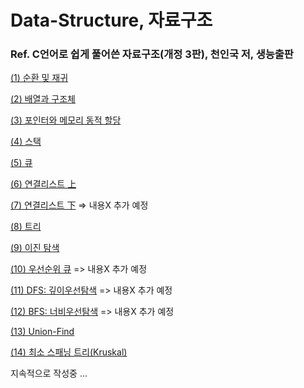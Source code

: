 # Data-Structure, 자료구조

### Ref. C언어로 쉽게 풀어쓴 자료구조(개정 3판), 천인국 저, 생능출판

[(1) 순환 및 재귀](https://blog.naver.com/eddy5360/221933056775)

[(2) 배열과 구조체](https://blog.naver.com/eddy5360/221946173072)

[(3) 포인터와 메모리 동적 할당](https://blog.naver.com/eddy5360/221976262775)

[(4) 스택](https://blog.naver.com/eddy5360/221993112926)

[(5) 큐](https://blog.naver.com/eddy5360/221993461648)

[(6) 연결리스트 上](https://blog.naver.com/eddy5360/221994921792)

[(7) 연결리스트 下](https://blog.naver.com/eddy5360/221995043974) => 내용X 추가 예정

[(8) 트리](https://blog.naver.com/eddy5360/221996796335)

[(9) 이진 탐색](https://blog.naver.com/eddy5360/221997390085)

[(10) 우선순위 큐](https://blog.naver.com/eddy5360/221998493856) => 내용X 추가 예정

[(11) DFS: 깊이우선탐색](https://blog.naver.com/eddy5360/221998495890) => 내용X 추가 예정

[(12) BFS: 너비우선탐색](https://blog.naver.com/eddy5360/221998496550) => 내용X 추가 예정

[(13) Union-Find](https://blog.naver.com/eddy5360/221999100048)

[(14) 최소 스패닝 트리(Kruskal)](https://blog.naver.com/eddy5360/221999432561)

지속적으로 작성중 ...
